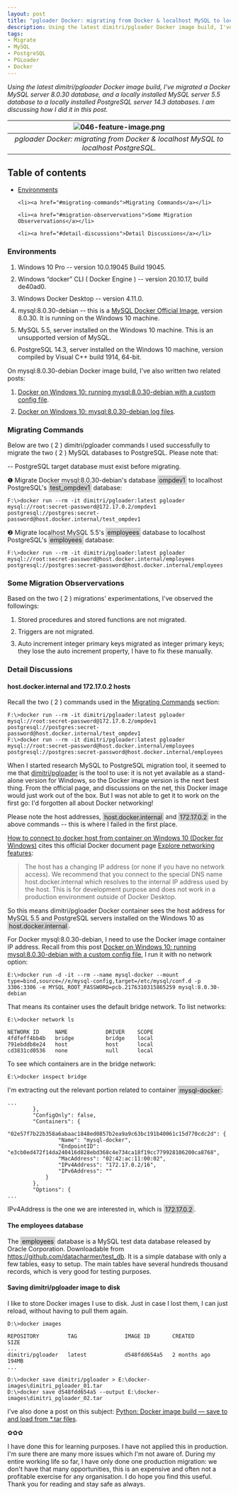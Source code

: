 ```yaml
---
layout: post
title: "pgloader Docker: migrating from Docker & localhost MySQL to localhost PostgreSQL."
description: Using the latest dimitri/pgloader Docker image build, I've migrated a Docker MySQL server 8.0.30 database, and a locally installed MySQL server 5.5 database to a locally installed PostgreSQL server 14.3 databases. I am discussing how I did it in this post.
tags:
- Migrate
- MySQL 
- PostgreSQL
- PGLoader
- Docker
---
```


*Using the latest dimitri/pgloader Docker image build, I've migrated a Docker MySQL server 8.0.30 database, and a locally installed MySQL server 5.5 database to a locally installed PostgreSQL server 14.3 databases. I am discussing how I did it in this post.*

| ![046-feature-image.png](https://behainguyen.files.wordpress.com/2022/11/046-feature-image.png) |
|:--:|
| *pgloader Docker: migrating from Docker & localhost MySQL to localhost PostgreSQL.* |

<!--------------------------------------------------------------------------------->

<h2>Table of contents</h2>

<ul>
	<li><a href="#environments">Environments</a></li>

	<li><a href="#migrating-commands">Migrating Commands</a></li>

	<li><a href="#migration-observervations">Some Migration Observervations</a></li>	

	<li><a href="#detail-discussions">Detail Discussions</a></li>
</ul>

<!--------------------------------------------------------------------------------->
<h3 style="color:teal;">
  <a id="environments">Environments</a>
</h3>

<ol>
<li style="margin-top:10px;">
<span class="keyword">Windows 10 Pro</span> -- <span class="keyword"> version 10.0.19045 Build 19045</span>.
</li>

<li style="margin-top:10px;">
<span class="keyword">Windows “docker” CLI ( Docker Engine )</span> -- <span class="keyword"> version 20.10.17, build de40ad0</span>.
</li>

<li style="margin-top:10px;">
<span class="keyword">Windows Docker Desktop</span> -- <span class="keyword"> version 4.11.0</span>.
</li>

<li style="margin-top:10px;">
<span class="keyword">mysql:8.0.30-debian</span> -- this is a 
<a href="https://hub.docker.com/_/mysql" title="MySQL Docker Official Image" target="_blank">MySQL Docker Official Image</a>,
<span class="keyword">version 8.0.30</span>. 
It is running on the Windows 10 machine.
</li>

<li style="margin-top:10px;">
<span class="keyword">MySQL 5.5</span>, 
server installed on the Windows 10 machine. This is an unsupported version of MySQL.
</li>

<li style="margin-top:10px;">
<span class="keyword">PostgreSQL 14.3</span>, server installed on the Windows 10 machine, 
<span class="keyword">version compiled by Visual C++ build 1914, 64-bit</span>.
</li>
</ol>

On <span class="keyword">mysql:8.0.30-debian Docker image build</span>, I've also written two related posts:

<ol>
<li style="margin-top:10px;">
<a href="https://behainguyen.wordpress.com/2022/08/09/docker-on-windows-10-running-mysql8-0-30-debian-with-a-custom-config-file/"
title="Docker on Windows 10: running mysql:8.0.30-debian with a custom config file"
target="_blank">Docker on Windows 10: running mysql:8.0.30-debian with a custom config file</a>.
</li>

<li style="margin-top:10px;">
<a href="https://behainguyen.wordpress.com/2022/10/21/docker-on-windows-10-mysql8-0-30-debian-log-files/"
title="Docker on Windows 10: mysql:8.0.30-debian log files"
target="_blank">Docker on Windows 10: mysql:8.0.30-debian log files</a>.
</li>
</ol>

<!--------------------------------------------------------------------------------->
<h3 style="color:teal;">
  <a id="migrating-commands">Migrating Commands</a>
</h3>

Below are two ( 2 ) 
<span class="keyword">
dimitri/pgloader</span> commands I used successfully to migrate the
two ( 2 ) MySQL databases to PostgreSQL. Please note that:

-- PostgreSQL target database must exist before migrating.

❶ Migrate Docker 
<span class="keyword">
mysql:8.0.30-debian</span>'s database
<span style="background-color:#d1d1d1;padding-top:0.125em;padding-right:0.25em;padding-bottom:0.125em;padding-left:0.25em;">
ompdev1</span>
to localhost PostgreSQL's 
<span style="background-color:#d1d1d1;padding-top:0.125em;padding-right:0.25em;padding-bottom:0.125em;padding-left:0.25em;">
test_ompdev1</span> database:

```
F:\>docker run --rm -it dimitri/pgloader:latest pgloader mysql://root:secret-password@172.17.0.2/ompdev1 postgresql://postgres:secret-password@host.docker.internal/test_ompdev1
```

❷ Migrate localhost MySQL 5.5's 
<span style="background-color:#d1d1d1;padding-top:0.125em;padding-right:0.25em;padding-bottom:0.125em;padding-left:0.25em;">
employees</span> database
to localhost PostgreSQL's 
<span style="background-color:#d1d1d1;padding-top:0.125em;padding-right:0.25em;padding-bottom:0.125em;padding-left:0.25em;">
employees</span> database:

```
F:\>docker run --rm -it dimitri/pgloader:latest pgloader mysql://root:secret-password@host.docker.internal/employees postgresql://postgres:secret-password@host.docker.internal/employees
```

<!--------------------------------------------------------------------------------->
<h3 style="color:teal;">
  <a id="migration-observervations">Some Migration Observervations</a>
</h3>

<p>
Based on the two ( 2 ) migrations' experimentations, I've observed 
the followings:
</p>

<ol>
<li style="margin-top:10px;">
Stored procedures and stored functions are not migrated.
</li>

<li style="margin-top:10px;">
Triggers are not migrated.
</li>

<li style="margin-top:10px;">
Auto increment integer primary keys migrated as integer primary keys;
they lose the auto increment property, I have to fix these manually.
</li>
</ol>

<!--------------------------------------------------------------------------------->
<h3 style="color:teal;">
  <a id="detail-discussions">Detail Discussions</a>
</h3>

<h4>host.docker.internal and 172.17.0.2 hosts</h4>

Recall the two ( 2 ) commands used in the <a href="#migrating-commands">Migrating Commands</a> section:

```
F:\>docker run --rm -it dimitri/pgloader:latest pgloader mysql://root:secret-password@172.17.0.2/ompdev1 postgresql://postgres:secret-password@host.docker.internal/test_ompdev1
F:\>docker run --rm -it dimitri/pgloader:latest pgloader mysql://root:secret-password@host.docker.internal/employees postgresql://postgres:secret-password@host.docker.internal/employees
```

When I started research MySQL to PostgreSQL migration tool, it seemed to me that 
<a href="https://hub.docker.com/r/dimitri/pgloader/" title="dimitri/pgloader" target="_blank">dimitri/pgloader</a> 
is the tool to use: it is not yet available as a stand-alone version for Windows, 
so the Docker image version is the next best thing. From the official page,
and discussions on the net, this Docker image would just work out of the box. But I was 
not able to get it to work on the first go: I'd forgotten all about Docker networking!

Please note the host addresses, <span style="background-color:#d1d1d1;padding-top:0.125em;padding-right:0.25em;padding-bottom:0.125em;padding-left:0.25em;">
host.docker.internal</span> and <span style="background-color:#d1d1d1;padding-top:0.125em;padding-right:0.25em;padding-bottom:0.125em;padding-left:0.25em;">
172.17.0.2</span> in the above commands -- this is where I failed in the first place.

<a href="https://stackoverflow.com/questions/40746453/how-to-connect-to-docker-host-from-container-on-windows-10-docker-for-windows"
title="How to connect to docker host from container on Windows 10 (Docker for Windows)"
target="_blank">How to connect to docker host from container on Windows 10 (Docker for Windows)</a>
cites this official Docker document page 
<a href="https://docs.docker.com/docker-for-windows/networking/"
title="Explore networking features" target="_blank">Explore networking features</a>:

>The host has a changing IP address (or none if you have no network access). We recommend that you connect to the special DNS name host.docker.internal which resolves to the internal IP address used by the host. This is for development purpose and does not work in a production environment outside of Docker Desktop.

So this means 
<span class="keyword">
dimitri/pgloader Docker container</span> sees the host address for
<span class="keyword">
MySQL 5.5</span> and 
<span class="keyword">
PostgreSQL</span> servers installed on the Windows 10 as 
<span style="background-color:#d1d1d1;padding-top:0.125em;padding-right:0.25em;padding-bottom:0.125em;padding-left:0.25em;">
host.docker.internal</span>.

For Docker 
<span class="keyword">
mysql:8.0.30-debian</span>, I need to use the Docker image container IP address.
Recall from this post 
<a href="https://behainguyen.wordpress.com/2022/08/09/docker-on-windows-10-running-mysql8-0-30-debian-with-a-custom-config-file/"
title="Docker on Windows 10: running mysql:8.0.30-debian with a custom config file"
target="_blank">Docker on Windows 10: running mysql:8.0.30-debian with a custom config file</a>, 
I run it with no network option:

```
E:\>docker run -d -it --rm --name mysql-docker --mount type=bind,source=//e/mysql-config,target=/etc/mysql/conf.d -p 3306:3306 -e MYSQL_ROOT_PASSWORD=pcb.2176310315865259 mysql:8.0.30-debian
```

That means its container uses the default 
<span class="keyword">
bridge</span> network. To list networks:

```
E:\>docker network ls
```

```
NETWORK ID     NAME            DRIVER    SCOPE
4fdfeff4bb4b   bridge          bridge    local
791ebddb8e24   host            host      local
cd3831cd0536   none            null      local
```

To see which containers are in the 
<span class="keyword">
bridge</span> network:

```
E:\>docker inspect bridge
```

I'm extracting out the relevant portion related to container
<span style="background-color:#d1d1d1;padding-top:0.125em;padding-right:0.25em;padding-bottom:0.125em;padding-left:0.25em;">
mysql-docker</span>:

```
...
        },
        "ConfigOnly": false,
        "Containers": {
            "02e57f7b22b358a6abaac1848ed0857b2ea9a9c63bc191b40061c15d770cdc2d": {
                "Name": "mysql-docker",
                "EndpointID": "e3cb0ed472f14da240416d828ebd368c4e734ca18f19cc779928106200ca8768",
                "MacAddress": "02:42:ac:11:00:02",
                "IPv4Address": "172.17.0.2/16",
                "IPv6Address": ""
            }
        },
        "Options": {
...
```

<span class="keyword">
IPv4Address</span> is the one we are interested in, which is 
<span style="background-color:#d1d1d1;padding-top:0.125em;padding-right:0.25em;padding-bottom:0.125em;padding-left:0.25em;">
172.17.0.2</span>.

<h4>The employees database</h4>

The 
<span style="background-color:#d1d1d1;padding-top:0.125em;padding-right:0.25em;padding-bottom:0.125em;padding-left:0.25em;">
employees</span>
database is a 
<span class="keyword">
MySQL test data</span> database 
released by Oracle Corporation. Downloadable from
<a href="https://github.com/datacharmer/test_db" title="MySQL test data " target="_blank">https://github.com/datacharmer/test_db</a>.
It is a simple database with only a few tables, easy to setup. The main tables have several 
hundreds thousand records, which is very good for testing purposes.

<h4>Saving dimitri/pgloader image to disk</h4>

I like to store Docker images I use to disk. Just in case I lost them, I can just reload, without having to pull them again.

```
D:\>docker images
```

```
REPOSITORY         TAG               IMAGE ID       CREATED        SIZE
...
dimitri/pgloader   latest            d548fdd654a5   2 months ago   194MB
...
```

```
D:\>docker save dimitri/pgloader > E:\docker-images\dimitri_pgloader_01.tar
D:\>docker save d548fdd654a5 --output E:\docker-images\dimitri_pgloader_02.tar
```

I've also done a post on this subject: 
<a href="https://behainguyen.wordpress.com/2022/07/27/python-docker-image-build-save-to-and-load-from-tar-files/"
title="Python: Docker image build — save to and load from *.tar files."
target="_blank">Python: Docker image build — save to and load from *.tar files</a>.

✿✿✿

I have done this for learning purposes. I have not applied this 
in production. I'm sure there are many more issues which I'm not
aware of. During my entire working life so far, I have only done
one production migration: we don't have that many opportunities,
this is an expensive and often not a profitable exercise for
any organisation. I do hope you find this useful. Thank you for
reading and stay safe as always.

